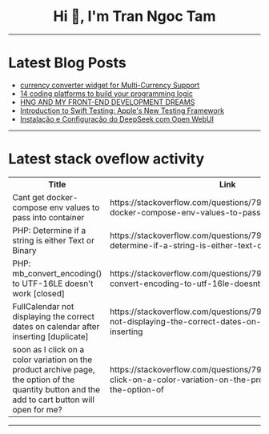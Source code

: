<h1 align="center">Hi 👋, I'm Tran Ngoc Tam</h1>

---

# Latest Blog Posts 
<!-- BLOG-POST-LIST:START -->
- [currency converter widget for Multi-Currency Support](https://dev.to/value_work_fa2adff3bf1099/currency-converter-widget-for-multi-currency-support-1kcf)
- [14 coding platforms to build your programming logic](https://dev.to/macroandmicro/14-coding-platforms-to-build-your-programming-logic-1odd)
- [HNG AND MY FRONT-END DEVELOPMENT DREAMS](https://dev.to/dariusdaniel/hng-and-my-front-end-development-dreams-1ld2)
- [Introduction to Swift Testing: Apple&#39;s New Testing Framework](https://dev.to/raphacmartin/introduction-to-swift-testing-apples-new-testing-framework-51p4)
- [Instalação e Configuração do DeepSeek com Open WebUI](https://dev.to/kbdemiranda/instalacao-e-configuracao-do-deepseek-com-open-webui-5284)
<!-- BLOG-POST-LIST:END -->

---

# Latest stack oveflow activity
<table>
  <tr><th>Title</th><th>Link</th></tr>
  <!-- STACKOVERFLOW:START --><tr><td>Cant get docker-compose env values to pass into container</td><td>https://stackoverflow.com/questions/79421072/cant-get-docker-compose-env-values-to-pass-into-container</td></tr><tr><td>PHP: Determine if a string is either Text or Binary</td><td>https://stackoverflow.com/questions/79420986/php-determine-if-a-string-is-either-text-or-binary</td></tr><tr><td>PHP: mb_convert_encoding&lpar;&rpar; to UTF-16LE doesn&#39;t work [closed]</td><td>https://stackoverflow.com/questions/79420865/php-mb-convert-encoding-to-utf-16le-doesnt-work</td></tr><tr><td>FullCalendar not displaying the correct dates on calendar after inserting [duplicate]</td><td>https://stackoverflow.com/questions/79420743/fullcalendar-not-displaying-the-correct-dates-on-calendar-after-inserting</td></tr><tr><td>soon as I click on a color variation on the product archive page, the option of the quantity button and the add to cart button will open for me?</td><td>https://stackoverflow.com/questions/79420417/soon-as-i-click-on-a-color-variation-on-the-product-archive-page-the-option-of</td></tr><!-- STACKOVERFLOW:END -->
</table>

---


